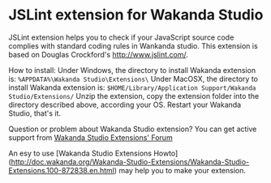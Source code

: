 # JSLint extension for Wakanda Studio

JSLint extension helps you to check if your JavaScript source code complies with standard coding rules in Wankanda studio.
This extension is based on Douglas Crockford's http://www.jslint.com/.

How to install:
Under Windows, the directory to install Wakanda extension is: 
`%APPDATA%\Wakanda Studio\Extensions\`
Under MacOSX, the directory to install Wakanda extension is:
`$HOME/Library/Application Support/Wakanda Studio/Extensions/`
Unzip the extension, copy the extension folder into the directory described above, according your OS. Restart your Wakanda Studio, that's it.

Question or problem about Wakanda Studio extension? You can get active support from [Wakanda Studio Extensions' Forum](http://forum.wakanda.org/forumdisplay.php?27-Studio-Extensions)

An esy to use [Wakanda Studio Extensions Howto] (http://doc.wakanda.org/Wakanda-Studio-Extensions/Wakanda-Studio-Extensions.100-872838.en.html) may help you to make your extension.
